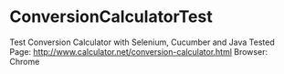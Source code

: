 # ConversionCalculatorTest
Test Conversion Calculator with Selenium, Cucumber and Java
Tested Page: http://www.calculator.net/conversion-calculator.html
Browser: Chrome
